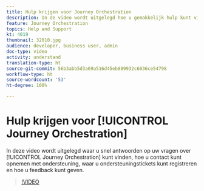 ```yaml
---
title: Hulp krijgen voor Journey Orchestration
description: In de video wordt uitgelegd hoe u gemakkelijk hulp kunt vinden
feature: Journey Orchestration
topics: Help and Support
kt: 4019
thumbnail: 32010.jpg
audience: developer, business user, admin
doc-type: video
activity: understand
translation-type: ht
source-git-commit: 56b3abb5d3a69a516d45eb889932c6036ce54798
workflow-type: ht
source-wordcount: '53'
ht-degree: 100%

---
```



# Hulp krijgen voor [!UICONTROL Journey Orchestration]

In deze video wordt uitgelegd waar u snel antwoorden op uw vragen over [!UICONTROL Journey Orchestration] kunt vinden, hoe u contact kunt opnemen met ondersteuning, waar u ondersteuningstickets kunt registreren en hoe u feedback kunt geven.

>[!VIDEO](https://video.tv.adobe.com/v/32010?quality=12&captions=dut)
